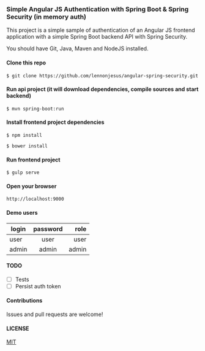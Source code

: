 ### Simple Angular JS Authentication with Spring Boot & Spring Security (in memory auth)

This project is a simple sample of authentication of an Angular JS frontend application with a simple Spring Boot backend API with Spring Security.

You should have Git, Java, Maven and NodeJS installed.

#### Clone this repo
```
$ git clone https://github.com/lennonjesus/angular-spring-security.git
```

#### Run api project (it will download dependencies, compile sources and start backend)
```
$ mvn spring-boot:run
```

#### Install frontend project dependencies
```
$ npm install
```

```
$ bower install
```

#### Run frontend project
```
$ gulp serve
```

#### Open your browser
```
http://localhost:9000
```

#### Demo users

|login|password|role|
|-----|:------:|---:|
|user|user|user|
|admin|admin|admin|

#### TODO

* [ ] Tests
* [ ] Persist auth token

#### Contributions

Issues and pull requests are welcome!

#### LICENSE

[MIT](LICENSE.md)
